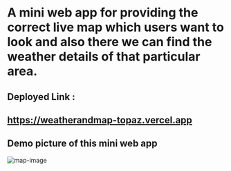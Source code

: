 # A mini web app for providing the correct live map which users want to look and also there we can find the weather details of that particular area. 

## Deployed Link :

## https://weatherandmap-topaz.vercel.app

## Demo picture of this mini web app

<img src="https://github.com/prayaschhetri1/portfolio-pictures/blob/master/Screenshot%20(153).png?raw=true" alt="map-image"/>